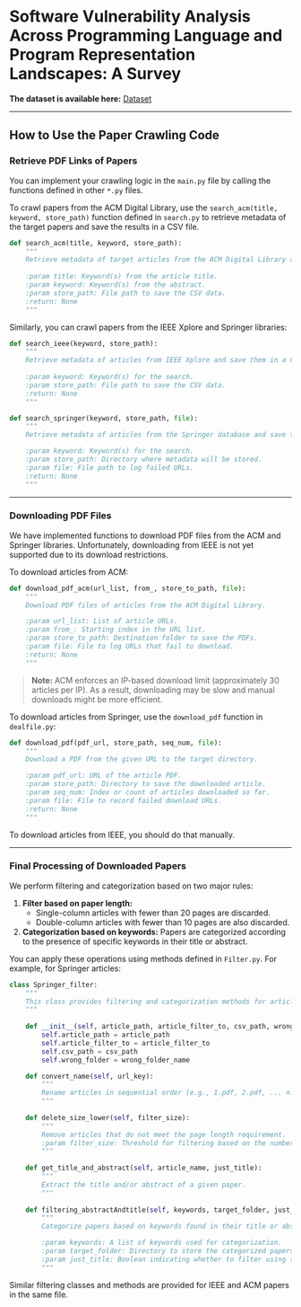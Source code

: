# Software Vulnerability Analysis Across Programming Language and Program Representation Landscapes: A Survey

**The dataset is available here:** [Dataset](https://github.com/fangtian-zhong/SoftwareSecurity/blob/main/Dataset.md)

------

## How to Use the Paper Crawling Code

### Retrieve PDF Links of Papers

You can implement your crawling logic in the `main.py` file by calling the functions defined in other `*.py` files.

To crawl papers from the ACM Digital Library, use the `search_acm(title, keyword, store_path)` function defined in `search.py` to retrieve metadata of the target papers and save the results in a CSV file.

```python
def search_acm(title, keyword, store_path):
    """
    Retrieve metadata of target articles from the ACM Digital Library and store them in a CSV file.
    
    :param title: Keyword(s) from the article title.
    :param keyword: Keyword(s) from the abstract.
    :param store_path: File path to save the CSV data.
    :return: None
    """
```

Similarly, you can crawl papers from the IEEE Xplore and Springer libraries:

```python
def search_ieee(keyword, store_path):
    """
    Retrieve metadata of articles from IEEE Xplore and save them in a CSV file.
    
    :param keyword: Keyword(s) for the search.
    :param store_path: File path to save the CSV data.
    :return: None
    """

def search_springer(keyword, store_path, file):
    """
    Retrieve metadata of articles from the Springer database and save them in a CSV file.

    :param keyword: Keyword(s) for the search.
    :param store_path: Directory where metadata will be stored.
    :param file: File path to log failed URLs.
    :return: None
    """
```

------

### Downloading PDF Files

We have implemented functions to download PDF files from the ACM and Springer libraries. Unfortunately, downloading from IEEE is not yet supported due to its download restrictions.

To download articles from ACM:

```python
def download_pdf_acm(url_list, from_, store_to_path, file):
    """
    Download PDF files of articles from the ACM Digital Library.

    :param url_list: List of article URLs.
    :param from_: Starting index in the URL list.
    :param store_to_path: Destination folder to save the PDFs.
    :param file: File to log URLs that fail to download.
    :return: None
    """
```

> **Note:** ACM enforces an IP-based download limit (approximately 30 articles per IP). As a result, downloading may be slow and manual downloads might be more efficient.

To download articles from Springer, use the `download_pdf` function in `dealfile.py`:

```python
def download_pdf(pdf_url, store_path, seq_num, file):
    """
    Download a PDF from the given URL to the target directory.

    :param pdf_url: URL of the article PDF.
    :param store_path: Directory to save the downloaded article.
    :param seq_num: Index or count of articles downloaded so far.
    :param file: File to record failed download URLs.
    :return: None
    """
```


To download articles from IEEE, you should do that manually.


------

### Final Processing of Downloaded Papers

We perform filtering and categorization based on two major rules:

1. **Filter based on paper length:**
   - Single-column articles with fewer than 20 pages are discarded.
   - Double-column articles with fewer than 10 pages are also discarded.
2. **Categorization based on keywords:**
    Papers are categorized according to the presence of specific keywords in their title or abstract.

You can apply these operations using methods defined in `Filter.py`. For example, for Springer articles:

```python
class Springer_filter:
    """
    This class provides filtering and categorization methods for articles retrieved from Springer.
    """
    
    def __init__(self, article_path, article_filter_to, csv_path, wrong_folder_name):
        self.article_path = article_path
        self.article_filter_to = article_filter_to
        self.csv_path = csv_path
        self.wrong_folder = wrong_folder_name

    def convert_name(self, url_key):
        """
        Rename articles in sequential order (e.g., 1.pdf, 2.pdf, ... n.pdf), based on a key from the CSV file.
        """
        
    def delete_size_lower(self, filter_size):
        """
        Remove articles that do not meet the page length requirement.
        :param filter_size: Threshold for filtering based on the number of pages.
        """
        
    def get_title_and_abstract(self, article_name, just_title):
        """
        Extract the title and/or abstract of a given paper.
        """
        
    def filtering_abstractAndtitle(self, keywords, target_folder, just_title):
        """
        Categorize papers based on keywords found in their title or abstract.

        :param keywords: A list of keywords used for categorization.
        :param target_folder: Directory to store the categorized papers.
        :param just_title: Boolean indicating whether to filter using title only.
        """
```

Similar filtering classes and methods are provided for IEEE and ACM papers in the same file.
